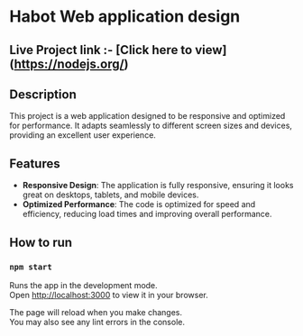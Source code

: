 # Habot Web application design

## Live Project link :- [Click here to view] (https://nodejs.org/)
## Description

This project is a web application designed to be responsive and optimized for performance. It adapts seamlessly to different screen sizes and devices, providing an excellent user experience.

## Features

- **Responsive Design**: The application is fully responsive, ensuring it looks great on desktops, tablets, and mobile devices.
- **Optimized Performance**: The code is optimized for speed and efficiency, reducing load times and improving overall performance.

## How to run
### `npm start`

Runs the app in the development mode.\
Open [http://localhost:3000](http://localhost:3000) to view it in your browser.

The page will reload when you make changes.\
You may also see any lint errors in the console.
